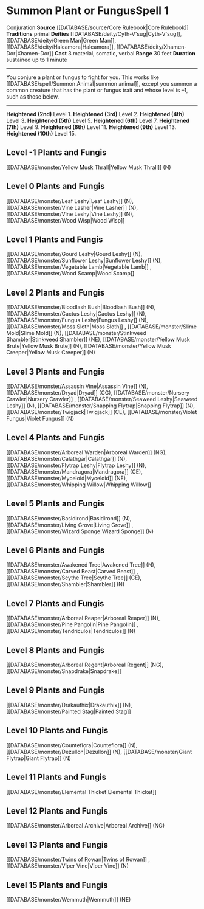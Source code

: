 ﻿---
actions: '[three-actions]'
area: null
bloodline: null
component:
- Material
- Somatic
- Verbal
cost: null
deity:
- '[[DATABASE/deity/Cyth-V''sug|Cyth-V''sug]]'
- '[[DATABASE/deity/Green Man|GreenMan]]'
- '[[DATABASE/deity/Halcamora|Halcamora]]'
- '[[DATABASE/deity/Xhamen-Dor|Xhamen-Dor]]'
domain: null
duration: sustained up to 1 minute
element: null
heighten: 2nd, 3rd, 4th, 5th, 6th, 7th, 8th, 9th, 10th
heighten_level: 1, 2, 3, 4, 5, 6, 7, 8, 9, 10
id: '325'
lesson: null
level: '1'
mystery: null
name: Summon Plant or Fungus
patron_theme: null
range: 30 feet
rarity: Common
requirement: null
rus_type_level: null
saving_throw: null
school: Conjuration
source: '[[DATABASE/source/Core Rulebook|Core Rulebook]]'
target: null
tradition:
- Primal
trait:
- '[[DATABASE/trait/Conjuration|Conjuration]]'
trigger: null
type: Spell

---
# Summon Plant or Fungus<span class="item-type">Spell 1</span>

<span class="item-trait">Conjuration</span>
**Source** [[DATABASE/source/Core Rulebook|Core Rulebook]] 
**Traditions** primal
**Deities** [[DATABASE/deity/Cyth-V'sug|Cyth-V'sug]], [[DATABASE/deity/Green Man|Green Man]], [[DATABASE/deity/Halcamora|Halcamora]], [[DATABASE/deity/Xhamen-Dor|Xhamen-Dor]]
**Cast** <span class="action-icon">3</span> material, somatic, verbal
**Range** 30 feet
**Duration** sustained up to 1 minute

---
You conjure a plant or fungus to fight for you. This works like [[DATABASE/spell/Summon Animal|summon animal]], except you summon a common creature that has the plant or fungus trait and whose level is –1, such as those below.

---
**Heightened (2nd)** Level 1.
**Heightened (3rd)** Level 2.
**Heightened (4th)** Level 3.
**Heightened (5th)** Level 5.
**Heightened (6th)** Level 7.
**Heightened (7th)** Level 9.
**Heightened (8th)** Level 11.
**Heightened (9th)** Level 13.
**Heightened (10th)** Level 15.

## Level -1 Plants and Fungis

[[DATABASE/monster/Yellow Musk Thrall|Yellow Musk Thrall]] (N)

## Level 0 Plants and Fungis

[[DATABASE/monster/Leaf Leshy|Leaf Leshy]] (N), [[DATABASE/monster/Vine Lasher|Vine Lasher]] (N), [[DATABASE/monster/Vine Leshy|Vine Leshy]] (N), [[DATABASE/monster/Wood Wisp|Wood Wisp]]

## Level 1 Plants and Fungis

[[DATABASE/monster/Gourd Leshy|Gourd Leshy]] (N), [[DATABASE/monster/Sunflower Leshy|Sunflower Leshy]] (N), [[DATABASE/monster/Vegetable Lamb|Vegetable Lamb]] , [[DATABASE/monster/Wood Scamp|Wood Scamp]]

## Level 2 Plants and Fungis

[[DATABASE/monster/Bloodlash Bush|Bloodlash Bush]] (N), [[DATABASE/monster/Cactus Leshy|Cactus Leshy]] (N), [[DATABASE/monster/Fungus Leshy|Fungus Leshy]] (N), [[DATABASE/monster/Moss Sloth|Moss Sloth]] , [[DATABASE/monster/Slime Mold|Slime Mold]] (N), [[DATABASE/monster/Stinkweed Shambler|Stinkweed Shambler]] (NE), [[DATABASE/monster/Yellow Musk Brute|Yellow Musk Brute]] (N), [[DATABASE/monster/Yellow Musk Creeper|Yellow Musk Creeper]] (N)

## Level 3 Plants and Fungis

[[DATABASE/monster/Assassin Vine|Assassin Vine]] (N), [[DATABASE/monster/Dryad|Dryad]] (CG), [[DATABASE/monster/Nursery Crawler|Nursery Crawler]] , [[DATABASE/monster/Seaweed Leshy|Seaweed Leshy]] (N), [[DATABASE/monster/Snapping Flytrap|Snapping Flytrap]] (N), [[DATABASE/monster/Twigjack|Twigjack]] (CE), [[DATABASE/monster/Violet Fungus|Violet Fungus]] (N)

## Level 4 Plants and Fungis

[[DATABASE/monster/Arboreal Warden|Arboreal Warden]] (NG), [[DATABASE/monster/Calathgar|Calathgar]] (N), [[DATABASE/monster/Flytrap Leshy|Flytrap Leshy]] (N), [[DATABASE/monster/Mandragora|Mandragora]] (CE), [[DATABASE/monster/Myceloid|Myceloid]] (NE), [[DATABASE/monster/Whipping Willow|Whipping Willow]]

## Level 5 Plants and Fungis

[[DATABASE/monster/Basidirond|Basidirond]] (N), [[DATABASE/monster/Living Grove|Living Grove]] , [[DATABASE/monster/Wizard Sponge|Wizard Sponge]] (N)

## Level 6 Plants and Fungis

[[DATABASE/monster/Awakened Tree|Awakened Tree]] (N), [[DATABASE/monster/Carved Beast|Carved Beast]] , [[DATABASE/monster/Scythe Tree|Scythe Tree]] (CE), [[DATABASE/monster/Shambler|Shambler]] (N)

## Level 7 Plants and Fungis

[[DATABASE/monster/Arboreal Reaper|Arboreal Reaper]] (N), [[DATABASE/monster/Pine Pangolin|Pine Pangolin]] , [[DATABASE/monster/Tendriculos|Tendriculos]] (N)

## Level 8 Plants and Fungis

[[DATABASE/monster/Arboreal Regent|Arboreal Regent]] (NG), [[DATABASE/monster/Snapdrake|Snapdrake]]

## Level 9 Plants and Fungis

[[DATABASE/monster/Drakauthix|Drakauthix]] (N), [[DATABASE/monster/Painted Stag|Painted Stag]]

## Level 10 Plants and Fungis

[[DATABASE/monster/Counteflora|Counteflora]] (N), [[DATABASE/monster/Dezullon|Dezullon]] (N), [[DATABASE/monster/Giant Flytrap|Giant Flytrap]] (N)

## Level 11 Plants and Fungis

[[DATABASE/monster/Elemental Thicket|Elemental Thicket]]

## Level 12 Plants and Fungis

[[DATABASE/monster/Arboreal Archive|Arboreal Archive]] (NG)

## Level 13 Plants and Fungis

[[DATABASE/monster/Twins of Rowan|Twins of Rowan]] , [[DATABASE/monster/Viper Vine|Viper Vine]] (N)

## Level 15 Plants and Fungis

[[DATABASE/monster/Wemmuth|Wemmuth]] (NE)